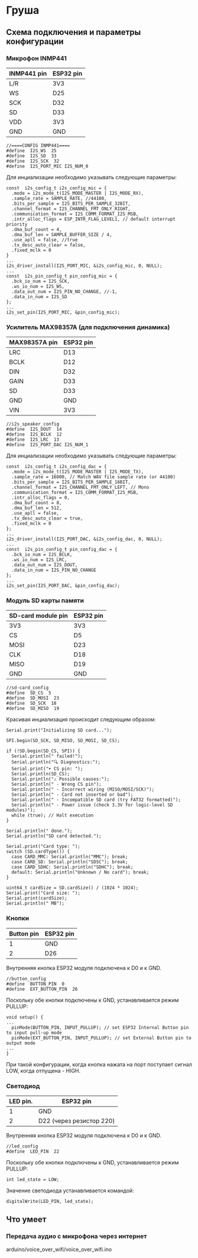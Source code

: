 # Груша
## Схема подключения и параметры конфигурации
### Микрофон INMP441
|INMP441 pin    |ESP32 pin    |
|---------------|-------------|
|L/R            |3V3          |
|WS             |D25          |
|SCK            |D32          |
|SD             |D33          |
|VDD            |3V3          |
|GND            |GND          |
```
//====CONFIG INMP441====
#define  I2S_WS  25
#define  I2S_SD  33
#define  I2S_SCK  32
#define  I2S_PORT_MIC I2S_NUM_0
```
Для инциализации необходимо указывать следующие параметры:
```
const  i2s_config_t i2s_config_mic = {
  .mode = i2s_mode_t(I2S_MODE_MASTER | I2S_MODE_RX),
  .sample_rate = SAMPLE_RATE, //44100,
  .bits_per_sample = I2S_BITS_PER_SAMPLE_32BIT,
  .channel_format = I2S_CHANNEL_FMT_ONLY_RIGHT,
  .communication_format = I2S_COMM_FORMAT_I2S_MSB,
  .intr_alloc_flags = ESP_INTR_FLAG_LEVEL1, // default interrupt priority
  .dma_buf_count = 4,
  .dma_buf_len = SAMPLE_BUFFER_SIZE / 4,
  .use_apll = false, //true
  .tx_desc_auto_clear = false,
  .fixed_mclk = 0
}
...
i2s_driver_install(I2S_PORT_MIC, &i2s_config_mic, 0, NULL);
...
const  i2s_pin_config_t pin_config_mic = {
  .bck_io_num = I2S_SCK,
  .ws_io_num = I2S_WS,
  .data_out_num = I2S_PIN_NO_CHANGE, //-1,
  .data_in_num = I2S_SD
};
...
i2s_set_pin(I2S_PORT_MIC, &pin_config_mic);
```
### Усилитель MAX98357A (для подключения динамика)
|MAX98357A pin  |ESP32 pin    |
|---------------|-------------|
|LRC            |D13          |
|BCLK           |D12          |
|DIN            |D32          |
|GAIN           |D33          |
|SD             |D33          |
|GND            |GND          |
|VIN            |3V3          |
```
//i2s_speaker_config
#define  I2S_DOUT  14
#define  I2S_BCLK  12
#define  I2S_LRC  13
#define  I2S_PORT_DAC I2S_NUM_1
```
Для инциализации необходимо указывать следующие параметры:
```
const  i2s_config_t i2s_config_dac = {
  .mode = i2s_mode_t(I2S_MODE_MASTER | I2S_MODE_TX),
  .sample_rate = 16000, // Match WAV file sample rate (or 44100)
  .bits_per_sample = I2S_BITS_PER_SAMPLE_16BIT,
  .channel_format = I2S_CHANNEL_FMT_ONLY_LEFT, // Mono
  .communication_format = I2S_COMM_FORMAT_I2S_MSB,
  .intr_alloc_flags = 0,
  .dma_buf_count = 8,
  .dma_buf_len = 512,
  .use_apll = false,
  .tx_desc_auto_clear = true,
  .fixed_mclk = 0
};
...
i2s_driver_install(I2S_PORT_DAC, &i2s_config_dac, 0, NULL);
...
const  i2s_pin_config_t pin_config_dac = {
  .bck_io_num = I2S_BCLK,
  .ws_io_num = I2S_LRC,
  .data_out_num = I2S_DOUT,
  .data_in_num = I2S_PIN_NO_CHANGE
};
...
i2s_set_pin(I2S_PORT_DAC, &pin_config_dac);
```
### Модуль SD карты памяти
|SD-card module pin  |ESP32 pin    |
|--------------------|-------------|
|3V3                 |3V3          |
|CS                  |D5           |
|MOSI                |D23          |
|CLK                 |D18          |
|MISO                |D19          |
|GND                 |GND          |
```
//sd-card_config
#define  SD_CS  5
#define  SD_MOSI  23
#define  SD_SCK  18
#define  SD_MISO  19
```
Красивая инциализация происходит следующим образом:
```
Serial.print("Initializing SD card...");

SPI.begin(SD_SCK, SD_MISO, SD_MOSI, SD_CS);

if (!SD.begin(SD_CS, SPI)) {
  Serial.println(" failed!");
  Serial.println("🔍 Diagnostics:");
  Serial.print("➤ CS pin: ");
  Serial.println(SD_CS);
  Serial.println("⚠️ Possible causes:");
  Serial.println(" - Wrong CS pin");
  Serial.println(" - Incorrect wiring (MISO/MOSI/SCK)");
  Serial.println(" - Card not inserted or bad");
  Serial.println(" - Incompatible SD card (try FAT32 formatted)");
  Serial.println(" - Power issue (check 3.3V for logic-level SD modules)");
  while (true); // Halt execution
}

Serial.println(" done.");
Serial.println("SD card detected.");

Serial.print("Card type: ");
switch (SD.cardType()) {
  case CARD_MMC: Serial.println("MMC"); break;
  case CARD_SD: Serial.println("SDSC"); break;
  case CARD_SDHC: Serial.println("SDHC"); break;
  default: Serial.println("Unknown / No card"); break;
}

uint64_t cardSize = SD.cardSize() / (1024 * 1024);
Serial.print("Card size: ");
Serial.print(cardSize);
Serial.println(" MB");
```
### Кнопки
|Button pin          |ESP32 pin    |
|--------------------|-------------|
|1                   |GND          |
|2                   |D26          |

Внутренняя кнопка ESP32 модуля подключена к D0 и к GND.
```
//button_config
#define  BUTTON_PIN  0
#define  EXT_BUTTON_PIN  26
```
Поскольку обе кнопки подключены к GND, устанавливается режим PULLUP:
```
void setup() {
...
  pinMode(BUTTON_PIN, INPUT_PULLUP); // set ESP32 Internal Button pin to input pull-up mode
  pinMode(EXT_BUTTON_PIN, INPUT_PULLUP); // set External Button pin to output mode  
...
}
```
При такой конфигурации, когда кнопка нажата на порт поступает сигнал LOW, когда отпущена - HIGH.
### Светодиод
|LED pin.            |ESP32 pin                 |
|--------------------|--------------------------|
|1                   |GND                       |
|2                   |D22 (через резистор 220)  |

Внутренняя кнопка ESP32 модуля подключена к D0 и к GND.
```
//led_config
#define  LED_PIN  22
```
Поскольку обе кнопки подключены к GND, устанавливается режим PULLUP:
```
int led_state = LOW;
```
Значение светодиода устанавливается командой:
```
digitalWrite(LED_PIN, led_state);
```
## Что умеет
### Передача аудио с микрофона через интернет
arduino/voice_over_wifi/voice_over_wifi.ino

